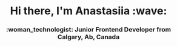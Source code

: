 <div id="header" align="center">
<h1>Hi there, I'm Anastasiia :wave:</h1>
<h3>:woman_technologist: Junior Frontend Developer from Calgary, Ab, Canada</h3>
</div>
<!--
**AnastasiaDonets/AnastasiaDonets** is a ✨ _special_ ✨ repository because its `README.md` (this file) appears on your GitHub profile.

Here are some ideas to get you started: -->

- :man_student: I’m currently learning React Native
- :office: Open to work
- 📫 How to reach me: :e-mail: donets.dot@gmail.com <a href='https://www.linkedin.com/in/anastasiia-donets-full-stack-dev/'>
  <img src="https://img.shields.io/badge/LinkedIn-blue?style=for-the-badgelogo=linkedinlogoColor=white"/>
  </a>
- 😄 Pronouns: ...
- ⚡ Fun fact: ...
